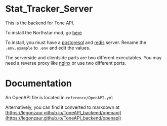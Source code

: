 # Stat_Tracker_Server

This is the backend for Tone API.

To install the Northstar mod, go [here](https://github.com/Legonzaur/ToneAPI_servermod)

To install, you must have a [postgresql](https://www.postgresql.org/) and [redis](https://redis.io/) server. Rename the `.env.example` to `.env` and edit the values.

The serverside and clientside parts are two different executables. You may need a reverse proxy like [nginx](https://www.nginx.com/) or use two different ports.

# Documentation

An OpenAPI file is located in `reference/OpenAPI.yml`

Alternatively, you can find it converted to markdown at [https://legonzaur.github.io/ToneAPI_backend/openapi](https://legonzaur.github.io/ToneAPI_backend/openapi)
